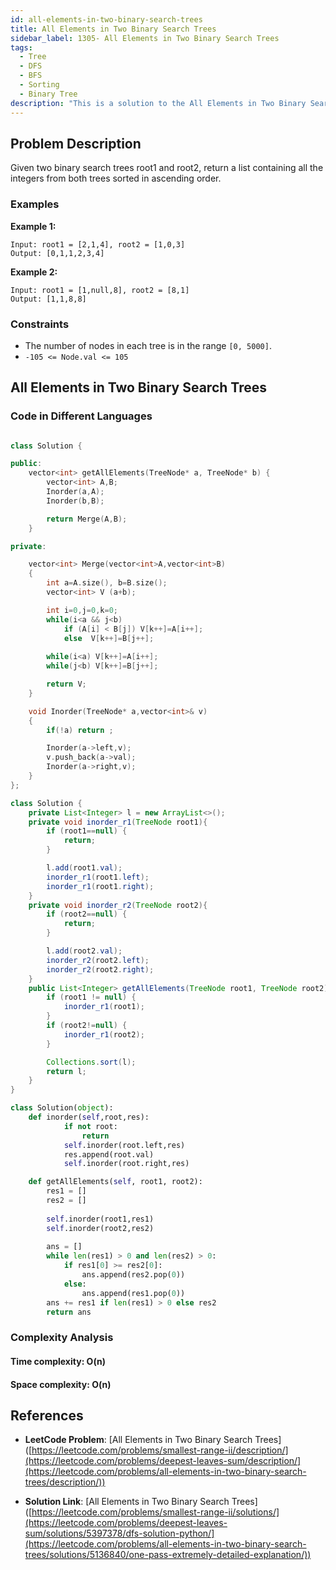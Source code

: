 ```yaml
---
id: all-elements-in-two-binary-search-trees
title: All Elements in Two Binary Search Trees
sidebar_label: 1305- All Elements in Two Binary Search Trees
tags:
  - Tree
  - DFS
  - BFS
  - Sorting
  - Binary Tree
description: "This is a solution to the All Elements in Two Binary Search Trees."
---
```


## Problem Description

Given two binary search trees root1 and root2, return a list containing all the integers from both trees sorted in ascending order.

### Examples

**Example 1:**

```
Input: root1 = [2,1,4], root2 = [1,0,3]
Output: [0,1,1,2,3,4]
```
**Example 2:**

```
Input: root1 = [1,null,8], root2 = [8,1]
Output: [1,1,8,8]
```

### Constraints

- The number of nodes in each tree is in the range `[0, 5000]`.
- `-105 <= Node.val <= 105`


## All Elements in Two Binary Search Trees


### Code in Different Languages


```cpp

class Solution {

public:
    vector<int> getAllElements(TreeNode* a, TreeNode* b) {
        vector<int> A,B;
        Inorder(a,A);
        Inorder(b,B);

        return Merge(A,B);
    }   

private:

    vector<int> Merge(vector<int>A,vector<int>B)
    {
        int a=A.size(), b=B.size();
        vector<int> V (a+b);

        int i=0,j=0,k=0;
        while(i<a && j<b)
            if (A[i] < B[j]) V[k++]=A[i++];
            else  V[k++]=B[j++];
        
        while(i<a) V[k++]=A[i++];
        while(j<b) V[k++]=B[j++];

        return V;
    }

    void Inorder(TreeNode* a,vector<int>& v)
    {
        if(!a) return ;

        Inorder(a->left,v);
        v.push_back(a->val);
        Inorder(a->right,v);
    }
};

```


```java
class Solution {
    private List<Integer> l = new ArrayList<>();
    private void inorder_r1(TreeNode root1){
        if (root1==null) {
            return;
        }

        l.add(root1.val);
        inorder_r1(root1.left);
        inorder_r1(root1.right);
    }
    private void inorder_r2(TreeNode root2){
        if (root2==null) {
            return;
        }

        l.add(root2.val);
        inorder_r2(root2.left);
        inorder_r2(root2.right);
    }
    public List<Integer> getAllElements(TreeNode root1, TreeNode root2) {
        if (root1 != null) {
            inorder_r1(root1);
        }
        if (root2!=null) {
            inorder_r1(root2);
        }

        Collections.sort(l);
        return l;
    }
}
```



```python
class Solution(object):
    def inorder(self,root,res):
            if not root:
                return
            self.inorder(root.left,res)
            res.append(root.val)
            self.inorder(root.right,res)

    def getAllElements(self, root1, root2):
        res1 = []
        res2 = []
        
        self.inorder(root1,res1)
        self.inorder(root2,res2)
        
        ans = []
        while len(res1) > 0 and len(res2) > 0:
            if res1[0] >= res2[0]:
                ans.append(res2.pop(0))
            else:
                ans.append(res1.pop(0))
        ans += res1 if len(res1) > 0 else res2
        return ans
```


### Complexity Analysis

#### Time complexity: O(n)

#### Space complexity: O(n)


## References

- **LeetCode Problem**: [All Elements in Two Binary Search Trees]([https://leetcode.com/problems/smallest-range-ii/description/](https://leetcode.com/problems/deepest-leaves-sum/description/](https://leetcode.com/problems/all-elements-in-two-binary-search-trees/description/))

- **Solution Link**: [All Elements in Two Binary Search Trees]([https://leetcode.com/problems/smallest-range-ii/solutions/](https://leetcode.com/problems/deepest-leaves-sum/solutions/5397378/dfs-solution-python/](https://leetcode.com/problems/all-elements-in-two-binary-search-trees/solutions/5136840/one-pass-extremely-detailed-explanation/))
